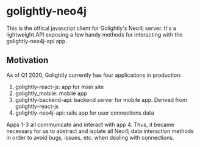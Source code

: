 # golightly-neo4j

This is the offical javascript client for Golightly's Neo4j server. It's a lightweight API exposing a few handy methods 
for interacting with the golightly-neo4j-api app.

## Motivation
As of Q1 2020, Golightly currently has four applications in production:
1. golightly-react-js: app for main site
2. golightly_mobile: mobile app
3. golightly-backend-api: backend server for mobile app. Derived from golightly-react-js
4. golightly-neo4j-api: rails app for user connections data

Apps 1-3 all communicate and interact with app 4. Thus, it became necessary for us to abstract and isolate all 
Neo4j data interaction methods in order to avoid bugs, issues, etc. when dealing with connections.
